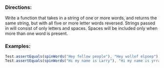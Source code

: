 ### Directions:

Write a function that takes in a string of one or more words, and returns the same string, but with all five or more letter words reversed. Strings passed in will consist of only letters and spaces. Spaces will be included only when more than one word is present.

### Examples:

```javascript
Test.assertEquals(spinWords("Hey fellow people"), "Hey wollef elpoep");
Test.assertEquals(spinWords("Hi my name is Larry"), "Hi my name is yrraL");
```